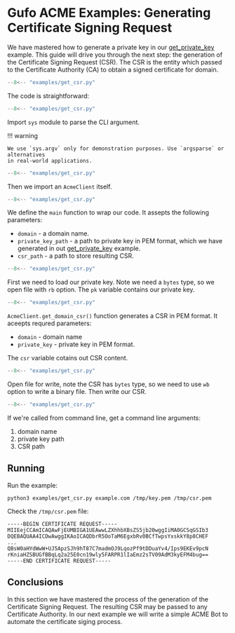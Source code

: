 # Gufo ACME Examples: Generating Certificate Signing Request

We have mastered how to generate a private key
in our [get_private_key](get_private_key.md)
example. This guide will drive you through the
next step: the generation of the Certificate
Signing Request (CSR). The CSR is the
entity which passed to the Certificate Authority (CA)
to obtain a signed certificate for domain.

```  py title="get_csr.py" linenums="1"
--8<-- "examples/get_csr.py"
```

The code is straightforward:

```  py title="get_csr.py" linenums="1" hl_lines="1"
--8<-- "examples/get_csr.py"
```

Import `sys` module to parse the CLI argument.

!!! warning

    We use `sys.argv` only for demonstration purposes. Use `argsparse` or alternatives
    in real-world applications.

```  py title="get_csr.py" linenums="1" hl_lines="3"
--8<-- "examples/get_csr.py"
```

Then we import an `AcmeClient` itself.

```  py title="get_csr.py" linenums="1" hl_lines="6"
--8<-- "examples/get_csr.py"
```
We define the `main` function to wrap our code. It assepts
the following parameters:

* `domain` - a domain name.
* `private_key_path` - a path to private key in PEM format,
    which we have generated in out [get_private_key](get_private_key.md)
    example.
* `csr_path` - a path to store resulting CSR.

```  py title="get_csr.py" linenums="1" hl_lines="7 8"
--8<-- "examples/get_csr.py"
```
First we need to load our private key. Note we need
a `bytes` type, so we open file with `rb` option.
The `pk` variable contains our private key.

```  py title="get_csr.py" linenums="1" hl_lines="9"
--8<-- "examples/get_csr.py"
```
`AcmeClient.get_domain_csr()` function generates
a CSR in PEM format. It aceepts requred parameters:

* `domain` - domain name
* `private_key` - private key in PEM format.

The `csr` variable cotains out CSR content.


```  py title="get_csr.py" linenums="1" hl_lines="8 9"
--8<-- "examples/get_csr.py"
```
Open file for write, note the CSR has `bytes` type, so
we need to use `wb` option to write a binary file.
Then write our CSR.

```  py title="get_csr.py" linenums="1" hl_lines="14 15"
--8<-- "examples/get_csr.py"
```
If we're called from command line, get a command line arguments:

1. domain name
2. private key path
3. CSR path

## Running

Run the example:

``` shell
python3 examples/get_csr.py example.com /tmp/key.pem /tmp/csr.pem
```

Check the `/tmp/csr.pem` file:

``` title="/tmp/csr.pem"
-----BEGIN CERTIFICATE REQUEST-----
MIIEejCCAmICAQAwFjEUMBIGA1UEAwwLZXhhbXBsZS5jb20wggIiMA0GCSqGSIb3
DQEBAQUAA4ICDwAwggIKAoICAQDbrR5OoTaM6EgxbRv0BCfTwpsYxskkY8p8CHEF
...
QBsW0aHYdWwW+UJ5ApzSJh9hT87C7madmOJ9LqozPf9tDDuaYv4/Ips9EKEv9pcN
rKniaHZSBUGfBBqLq2a25E0cn19wly5FARPR1lIaEmz2sTV09AdM3kyEFM4bug==
-----END CERTIFICATE REQUEST-----
```

## Conclusions
In this section we have mastered the process of the generation
of the Certificate Signing Request. The resulting CSR
may be passed to any Certificate Authority. In our next
example we will write a simple ACME Bot to automate
the certificate siging process.
